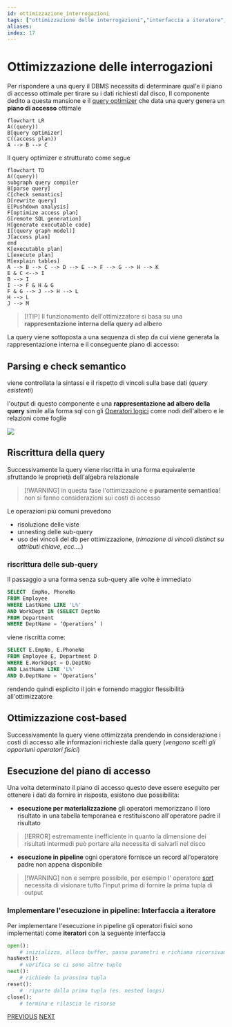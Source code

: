 ```yaml
---
id: ottimizzazione_interrogazioni
tags: ["ottimizzazione delle interrogazioni","interfaccia a iteratore","esecuzione per materializzazione","esecuzione in pipeline"]
aliases: 
index: 17
---
```


# Ottimizzazione delle interrogazioni

Per rispondere a una query il DBMS necessita di determinare qual'e il piano di accesso ottimale per tirare su i dati richiesti dal disco, Il componente dedito a questa mansione e il [query optimizer](struttura_database.md#Struttura%20fisica) che data una query genera un **piano di accesso** ottimale

```mermaid
flowchart LR
A((query))
B[query optimizer]
C((access plan))
A --> B --> C
```

Il query optimizer e strutturato come segue

```mermaid
flowchart TD
A((query))
subgraph query compiler
B[parse query]
C[check semantics]
D[rewrite query]
E[Pushdown analysis]
F[optimize access plan]
G[remote SQL generation]
H[generate executable code]
I[(query graph model)]
J[access plan]
end
K[executable plan]
L[execute plan]
M[explain tables]
A --> B --> C --> D --> E --> F --> G --> H --> K
E & C <--> I
B --> I
I --> F & H & G
F & G --> J --> H --> L
H --> L
J --> M
```

>[!TIP] Il funzionamento dell'ottimizzatore si basa su una **rappresentazione interna della query ad albero**

La query viene sottoposta a una sequenza di step da cui viene generata la rappresentazione interna e il conseguente piano di accesso:

## Parsing e check semantico

viene controllata la sintassi e il rispetto di vincoli sulla base dati (*query esistenti*)

l'output di questo componente e una **rappresentazione ad albero della query** simile alla forma sql con gli [Operatori logici](operatori_relazionali.md#Operatori%20logici)  come nodi dell'albero e le relazioni come foglie

![](Pasted%20image%2020250215163029.png)

## Riscrittura della query

Successivamente la query viene riscritta in una forma equivalente sfruttando le proprietà dell'algebra relazionale 

>[!WARNING] in questa fase l'ottimizzazione e **puramente semantica**! non si fanno considerazioni sui costi di accesso

Le operazioni più comuni prevedono

- risoluzione delle viste
- unnesting delle sub-query
- uso dei vincoli del db per ottimizzazione, (*rimozione di vincoli distinct su attributi chiave, ecc....*)

### riscrittura delle sub-query

Il passaggio a una forma senza sub-query alle volte è immediato

```sql
SELECT  EmpNo, PhoneNo
FROM Employee
WHERE LastName LIKE 'L%'
AND WorkDept IN (SELECT DeptNo
FROM Department
WHERE DeptName = ‘Operations’ )
```

viene riscritta come:

```sql
SELECT E.EmpNo, E.PhoneNo
FROM Employee E, Department D
WHERE E.WorkDept = D.DeptNo
AND LastName LIKE 'L%'
AND D.DeptName = ‘Operations’
```

rendendo quindi esplicito il join e fornendo maggior flessibilità all'ottimizzatore

## Ottimizzazione cost-based

Successivamente la query viene ottimizzata prendendo in considerazione i costi di accesso alle informazioni richieste dalla query (*vengono scelti gli opportuni operatori fisici*)

## Esecuzione del piano di accesso

Una volta determinato il piano di accesso questo deve essere eseguito per ottenere i dati da fornire in risposta, esistono due possibilita:

- **esecuzione per materializzazione** gli operatori memorizzano il loro risultato in una tabella temporanea e restituiscono all'operatore padre il risultato
>[!ERROR] estremamente inefficiente in quanto la dimensione dei risultati intermedi può portare alla necessita di salvarli nel disco
- **esecuzione in pipeline** ogni operatore fornisce un record all'operatore padre non appena disponibile
>[!WARNING] non e sempre possibile, per esempio l' operatore [sort](sorting.md) necessita di visionare tutto l'input prima di fornire la prima tupla di output

### Implementare l'esecuzione in pipeline: Interfaccia a iteratore

Per implementare l'esecuzione in pipeline gli operatori fisici sono implementati come **iteratori**  con la seguente interfaccia

```python
open(): 
	# inizializza, alloca buffer, passa parametri e richiama ricorsivamente open sui figli
hasNext(): 
	# verifica se ci sono altre tuple
next(): 
	# richiede la prossima tupla
reset(): 
	#  riparte dalla prima tupla (es. nested loops)
close(): 
	# termina e rilascia le risorse
```

[PREVIOUS](pages/operatori_modifica.md) [NEXT](pages/ricerca_piano_accesso.md)
